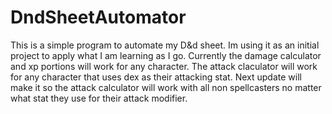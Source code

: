 # DndSheetAutomator
This is a simple program to automate my D&d sheet. Im using it as an initial project to apply what I am learning as I go.
Currently the damage calculator and xp portions will work for any character. The attack claculator will work for any character that uses dex as their attacking stat.
Next update will make it so the attack calculator will work with all non spellcasters no matter what stat they use for their attack modifier.

